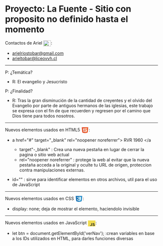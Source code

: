 # Proyecto: La Fuente - Sitio con proposito no definido hasta el momento

Contactos de Ariel <img src="https://cdn.jsdelivr.net/npm/simple-icons@v11/icons/gmail.svg" width="25" height="20" style="vertical-align: middle;"/>:
- arielriostobar@gmail.com
- arieltobar@liceovvh.cl

---

P: ¿Temática? 
- R: El evangelio y Jesucristo

P: ¿Finalidad?
- R: Tras la gran disminución de la cantidad de creyentes y el olvido del Evangelio por parte de antiguos hermanos de las iglesias, 
este trabajo se expresa con el fin de que recuerden y regresen por el camino que Dios tiene para todos nosotros.

---

Nuevos elementos usados en HTML5 <img src="https://raw.githubusercontent.com/devicons/devicon/master/icons/html5/html5-original.svg" width="25" height="20" style="vertical-align: middle;"/>:
- a href="#" target="_blank" rel="noopener noreferrer"> RVR 1960 </a
    - target"-_blank" : Crea una nueva pestaña en lugar de cerrar la pagina o sitio web actual
    - rel="noopener noreferrer" :  protege la web al evitar que la nueva pestaña acceda a la original y 
      oculte tu URL de origen, proteccion contra manipulaciones externas.

- id="" : sirve para identificar elementos en otros archivos, util para el uso de JavaScript

---

Nuevos elementos usados en CSS <img src="https://raw.githubusercontent.com/devicons/devicon/master/icons/css3/css3-original.svg" width="25" height="20" style="vertical-align: middle;"/>:
- display: none; deja de mostrar el elemento, haciendolo invisible

---

Nuevos elementos usados en JavaScript <img src="https://raw.githubusercontent.com/devicons/devicon/master/icons/javascript/javascript-original.svg" width="25" height="20" style="vertical-align: middle;"/>:
- let btn = document.getElementById('verNav'); :crean variables en base a los IDs utilizados en HTML,
  para darles funciones diversas




